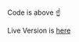 Code is above ☝️ 

Live Version is [here](https://leoneckert.github.io/critical-data-and-visualization-spring-2022/labs/lab3/in-class-coding/)